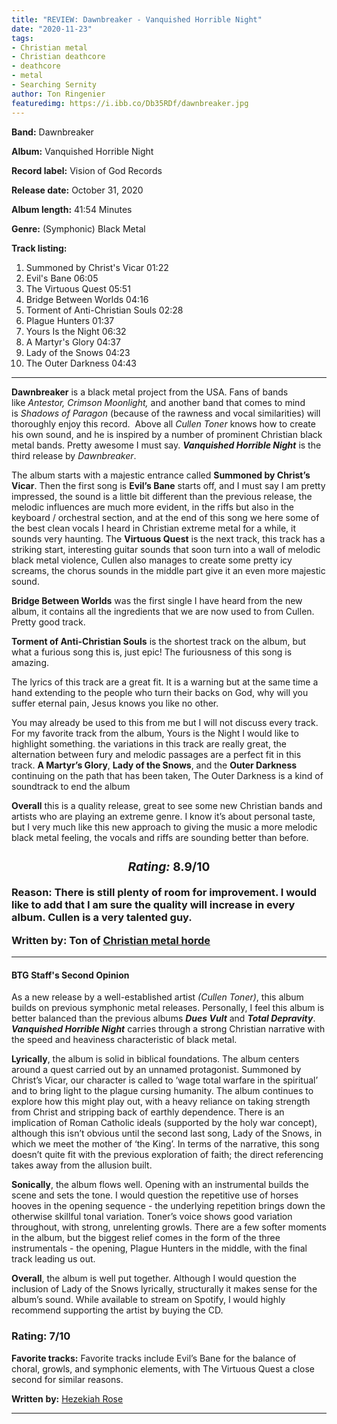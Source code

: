 ```yaml
---
title: "REVIEW: Dawnbreaker - Vanquished Horrible Night"
date: "2020-11-23"
tags:
- Christian metal
- Christian deathcore
- deathcore
- metal
- Searching Sernity
author: Ton Ringenier
featuredimg: https://i.ibb.co/Db35RDf/dawnbreaker.jpg
---
```


**Band:** Dawnbreaker

**Album:** Vanquished Horrible Night

**Record label:** Vision of God Records

**Release date:** October 31, 2020

**Album length:** 41:54 Minutes

**Genre:** (Symphonic) Black Metal

**Track listing:** 

1. Summoned by Christ's Vicar 01:22 
2. Evil's Bane 06:05 
3. The Virtuous Quest 05:51 
4. Bridge Between Worlds 04:16 
5. Torment of Anti-Christian Souls 02:28 
6. Plague Hunters 01:37 
7. Yours Is the Night 06:32 
8. A Martyr's Glory 04:37 
9. Lady of the Snows 04:23 
10. The Outer Darkness 04:43

* * *

**Dawnbreaker** is a black metal project from the USA. Fans of bands like _Antestor, Crimson Moonlight,_ and another band that comes to mind is _Shadows of Paragon_ (because of the rawness and vocal similarities) will thoroughly enjoy this record.  Above all _Cullen Toner_ knows how to create his own sound, and he is inspired by a number of prominent Christian black metal bands. Pretty awesome I must say. **_Vanquished Horrible Night_** is the third release by _Dawnbreaker_.

The album starts with a majestic entrance called **Summoned by Christ’s Vicar**. Then the first song is **Evil’s Bane** starts off, and I must say I am pretty impressed, the sound is a little bit different than the previous release, the melodic influences are much more evident, in the riffs but also in the keyboard / orchestral section, and at the end of this song we here some of the best clean vocals I heard in Christian extreme metal for a while, it sounds very haunting. The **Virtuous Quest** is the next track, this track has a striking start, interesting guitar sounds that soon turn into a wall of melodic black metal violence, Cullen also manages to create some pretty icy screams, the chorus sounds in the middle part give it an even more majestic sound.

**Bridge Between Worlds** was the first single I have heard from the new album, it contains all the ingredients that we are now used to from Cullen. Pretty good track.

**Torment of Anti-Christian Souls** is the shortest track on the album, but what a furious song this is, just epic! The furiousness of this song is amazing.

The lyrics of this track are a great fit. It is a warning but at the same time a hand extending to the people who turn their backs on God, why will you suffer eternal pain, Jesus knows you like no other.

You may already be used to this from me but I will not discuss every track. For my favorite track from the album, Yours is the Night I would like to highlight something. the variations in this track are really great, the alternation between fury and melodic passages are a perfect fit in this track. **A Martyr’s Glory**, **Lady of the Snows**, and the **Outer Darkness** continuing on the path that has been taken, The Outer Darkness is a kind of soundtrack to end the album

 **Overall** this is a quality release, great to see some new Christian bands and artists who are playing an extreme genre. I know it’s about personal taste, but I very much like this new approach to giving the music a more melodic black metal feeling, the vocals and riffs are sounding better than before.

### *<h3 style="text-align: center">*Rating:** 8.9/10

**Reason:** There is still plenty of room for improvement. I would like to add that I am sure the quality will increase in every album. Cullen is a very talented guy.

**Written by:** Ton of [Christian metal horde](https://web.facebook.com/ChristianmetalHorde/)

* * *

#### BTG Staff's Second Opinion

As a new release by a well-established artist _(Cullen Toner)_, this album builds on previous symphonic metal releases. Personally, I feel this album is better balanced than the previous albums _**Dues Vult**_ and _**Total Depravity**_. _**Vanquished Horrible Night**_ carries through a strong Christian narrative with the speed and heaviness characteristic of black metal.

**Lyrically**, the album is solid in biblical foundations. The album centers around a quest carried out by an unnamed protagonist. Summoned by Christ’s Vicar, our character is called to ‘wage total warfare in the spiritual’ and to bring light to the plague cursing humanity. The album continues to explore how this might play out, with a heavy reliance on taking strength from Christ and stripping back of earthly dependence. There is an implication of Roman Catholic ideals (supported by the holy war concept), although this isn’t obvious until the second last song, Lady of the Snows, in which we meet the mother of ‘the King’. In terms of the narrative, this song doesn’t quite fit with the previous exploration of faith; the direct referencing takes away from the allusion built.

**Sonically**, the album flows well. Opening with an instrumental builds the scene and sets the tone. I would question the repetitive use of horses hooves in the opening sequence - the underlying repetition brings down the otherwise skillful tonal variation. Toner’s voice shows good variation throughout, with strong, unrelenting growls. There are a few softer moments in the album, but the biggest relief comes in the form of the three instrumentals - the opening, Plague Hunters in the middle, with the final track leading us out.

**Overall**, the album is well put together. Although I would question the inclusion of Lady of the Snows lyrically, structurally it makes sense for the album’s sound. While available to stream on Spotify, I would highly recommend supporting the artist by buying the CD.

### **Rating: 7/10**

**Favorite tracks:** Favorite tracks include Evil’s Bane for the balance of choral, growls, and symphonic elements, with The Virtuous Quest a close second for similar reasons.

**Written** **by:** [Hezekiah Rose](https://www.instagram.com/hezekiahrose001/)

* * *
